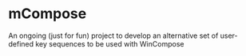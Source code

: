 # mCompose
 An ongoing (just for fun) project to develop an alternative set of user-defined key sequences to be used with WinCompose
